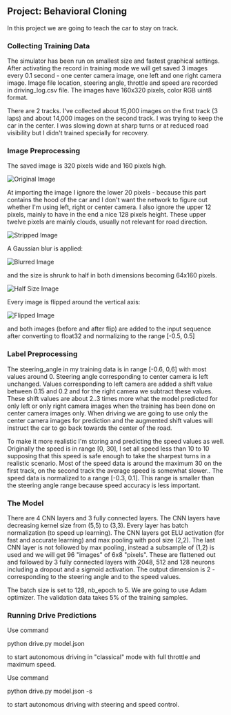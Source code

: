 ## Project: Behavioral Cloning

In this project we are going to teach the car to stay on track.

### Collecting Training Data

The simulator has been run on smallest size and fastest graphical settings.  After activating the record in training mode we will get saved 3 images every 0.1 second - one center camera image, one left and one right camera image.  Image file location, steering angle, throttle and speed are recorded in driving_log.csv file.  The images have 160x320 pixels, color RGB uint8 format.

There are 2 tracks.  I've collected about 15,000 images on the first track (3 laps) and about 14,000 images on the second track.  I was trying to keep the car in the center.  I was slowing down at sharp turns or at reduced road visibility but I didn't trained specially for recovery.

### Image Preprocessing

The saved image is 320 pixels wide and 160 pixels high.  

![Original Image](./img0.png  "img0 - 160x320")

At importing the image I ignore the lower 20 pixels - because this part contains the hood of the car and I don't want the network to figure out whether I'm using left, right or center camera.  I also ignore the upper 12 pixels, mainly to have in the end a nice 128 pixels height.  These upper twelve pixels are mainly clouds, usually not relevant for road direction.

![Stripped Image](./img.png  "img - 128x320")

A Gaussian blur is applied:

![Blurred Image](./img_blur.png  "img_blur - 128x320")

 and the size is shrunk to half in both dimensions becoming 64x160 pixels.  

![Half Size Image](./img_half.png  "img_half - 64x160")

Every  image is flipped around the vertical axis:

![Flipped Image](./img_flip.png  "img_flip - 64x160")

 and both images (before and after flip) are added to the input sequence after converting to float32 and normalizing to the range [-0.5, 0.5]

### Label Preprocessing

The steering_angle in my training data is in range [-0.6, 0,6] with most values around 0.  Steering angle corresponding to center camera is left unchanged.  Values corresponding to left camera are added a shift value between 0.15 and 0.2 and for the right camera we subtract these values.  These shift values are about 2..3 times more what the model predicted for only left or only right camera images when the training has been done on center camera images only.  When driving we are going to use only the center camera images for prediction and the augmented shift values will instruct the car to go back towards the center of the road.

To make it more realistic I'm storing and predicting the speed values as well.  Originally the speed is in range [0, 30], I set all speed less than 10 to 10 supposing that this speed is safe enough to take the sharpest turns in a realistic scenario.  Most of the speed data is around the maximum 30 on the first track, on the second track the average speed is somewhat slower..  The speed data is normalized to a range [-0.3, 0.1].  This range is  smaller than the steering angle range because speed accuracy is less important.

### The Model

There are 4 CNN layers and 3 fully connected layers.  The CNN layers have decreasing kernel size from (5,5) to (3,3).  Every layer has batch normalization (to speed up learning).  The CNN layers got ELU activation (for fast and accurate learning) and max pooling with pool size (2,2).  The last CNN layer is not followed by max pooling, instead a subsample of (1,2) is used and we will get 96 "images" of 6x8 "pixels".  These are flattened out and followed by 3 fully connected layers with 2048, 512 and 128 neurons including a dropout and a sigmoid activation.  The output dimension is 2 - corresponding to the steering angle and to the speed values.

The batch size is set to 128, nb_epoch to 5.  We are going to use Adam optimizer.  The validation data takes 5% of the training samples.


### Running Drive Predictions

Use command 

python drive.py model.json

to start autonomous driving in "classical" mode  with full throttle and maximum speed.

Use command

python drive.py model.json -s

to start autonomous driving with steering and speed control.

























